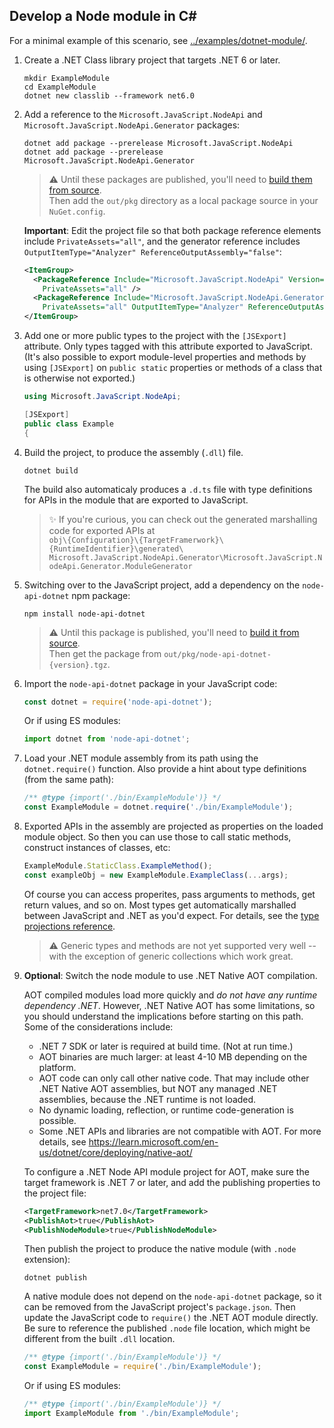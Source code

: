 ## Develop a Node module in C#

For a minimal example of this scenario, see
[../examples/dotnet-module/](../examples/dotnet-module/).

1. Create a .NET Class library project that targets .NET 6 or later.
    ```
    mkdir ExampleModule
    cd ExampleModule
    dotnet new classlib --framework net6.0
    ```

2. Add a reference to the `Microsoft.JavaScript.NodeApi` and
   `Microsoft.JavaScript.NodeApi.Generator` packages:
    ```
    dotnet add package --prerelease Microsoft.JavaScript.NodeApi
    dotnet add package --prerelease Microsoft.JavaScript.NodeApi.Generator
    ```
    > :warning: Until these packages are published, you'll need to
    [build them from source](../README-DEV.md).<br>Then add the `out/pkg` directory as a local
    package source in your `NuGet.config`.

    **Important**: Edit the project file so that both package reference elements include `PrivateAssets="all"`, and the generator reference includes `OutputItemType="Analyzer" ReferenceOutputAssembly="false"`:
    ```xml
    <ItemGroup>
      <PackageReference Include="Microsoft.JavaScript.NodeApi" Version="0.1.*-*"
        PrivateAssets="all" />
      <PackageReference Include="Microsoft.JavaScript.NodeApi.Generator" Version="0.1.*-*"
        PrivateAssets="all" OutputItemType="Analyzer" ReferenceOutputAssembly="false" />
    </ItemGroup>
    ```

3. Add one or more public types to the project with the `[JSExport]` attribute. Only types
   tagged with this attribute exported to JavaScript. (It's also possible to export module-level
   properties and methods by using `[JSExport]` on `public static` properties or methods of a class
   that is otherwise not exported.)
    ```C#
    using Microsoft.JavaScript.NodeApi;

    [JSExport]
    public class Example
    {
   ```

4. Build the project, to produce the assembly (`.dll`) file.
    ```
    dotnet build
    ```
    The build also automaticaly produces a `.d.ts` file with type definitions for APIs in the
    module that are exported to JavaScript.

    > :sparkles: If you're curious, you can check out the generated marshalling code for exported APIs at<br>
    `obj\{Configuration}\{TargetFramerwork}\{RuntimeIdentifier}\generated\
    Microsoft.JavaScript.NodeApi.Generator\Microsoft.JavaScript.NodeApi.Generator.ModuleGenerator`

5. Switching over to the JavaScript project, add a dependency on the `node-api-dotnet` npm package:
    ```
    npm install node-api-dotnet
    ```
    > :warning: Until this package is published, you'll need to
    [build it from source](../README-DEV.md).<br>Then get the package from
    `out/pkg/node-api-dotnet-{version}.tgz`.

6. Import the `node-api-dotnet` package in your JavaScript code:
    ```JavaScript
    const dotnet = require('node-api-dotnet');
    ```
    Or if using ES modules:
    ```JavaScript
    import dotnet from 'node-api-dotnet';
    ```

7. Load your .NET module assembly from its path using the `dotnet.require()` function. Also provide
    a hint about type definitions (from the same path):
    ```JavaScript
    /** @type {import('./bin/ExampleModule')} */
    const ExampleModule = dotnet.require('./bin/ExampleModule');
    ```
8. Exported APIs in the assembly are projected as properties on the loaded module object. So then
   you can use those to call static methods, construct instances of classes, etc:
    ```JavaScript
    ExampleModule.StaticClass.ExampleMethod();
    const exampleObj = new ExampleModule.ExampleClass(...args);
    ```
    Of course you can access properites, pass arguments to methods, get return values, and so on.
    Most types get automatically marshalled between JavaScript and .NET as you'd expect. For
    details, see the [type projections reference](./typescript.md).

    > :warning: Generic types and methods are not yet supported very well -- with the exception of
    generic collections which work great.

9. **Optional**: Switch the node module to use .NET Native AOT compilation.

    AOT compiled modules load more quickly and _do not have any runtime dependency .NET_. However,
    .NET Native AOT has some limitations, so you should understand the implications before starting
    on this path. Some of the considerations include:
      - .NET 7 SDK or later is required at build time. (Not at run time.)
      - AOT binaries are much larger: at least 4-10 MB depending on the platform.
      - AOT code can only call other native code. That may include other .NET Native AOT assemblies,
        but NOT any managed .NET assemblies, because the .NET runtime is not loaded.
      - No dynamic loading, reflection, or runtime code-generation is possible.
      - Some .NET APIs and libraries are not compatible with AOT.
    For more details, see https://learn.microsoft.com/en-us/dotnet/core/deploying/native-aot/

    To configure a .NET Node API module project for AOT, make sure the target framework is .NET 7 or
    later, and add the publishing properties to the project file:
    ```xml
    <TargetFramework>net7.0</TargetFramework>
    <PublishAot>true</PublishAot>
    <PublishNodeModule>true</PublishNodeModule>
    ```
    Then publish the project to produce the native module (with `.node` extension):
    ```
    dotnet publish
    ```

    A native module does not depend on the `node-api-dotnet` package, so it can be removed from the
    JavaScript project's `package.json`. Then update the JavaScript code to `require()` the .NET
    AOT module directly. Be sure to reference the published `.node` file location, which might be
    different from the built `.dll` location.
    ```JavaScript
    /** @type {import('./bin/ExampleModule')} */
    const ExampleModule = require('./bin/ExampleModule');
    ```
    Or if using ES modules:
    ```JavaScript
    /** @type {import('./bin/ExampleModule')} */
    import ExampleModule from './bin/ExampleModule';
    ```
